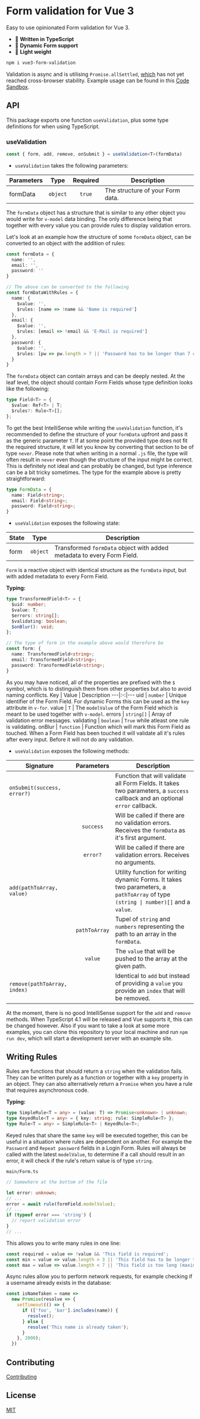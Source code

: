 # Form validation for Vue 3
Easy to use opinionated Form validation for Vue 3.

* :milky_way: **Written in TypeScript**
* :ocean: **Dynamic Form support**
* :fallen_leaf: **Light weight**

```bash
npm i vue3-form-validation
```

Validation is async and is utilising `Promise.allSettled`, [which](https://developer.mozilla.org/de/docs/Web/JavaScript/Reference/Global_Objects/Promise/allSettled) has not yet reached cross-browser stability. Example usage can be found in this [Code Sandbox](https://codesandbox.io/s/vue-3-form-validation-demo-busd9?file=/src/LoginForm.vue).

## API
This package exports one function `useValidation`, plus some type definitions for when using TypeScript.

### useValidation
```ts
const { form, add, remove, onSubmit } = useValidation<T>(formData)
```

* `useValidation` takes the following parameters:

Parameters | Type | Required | Description
---|:-:|:-:|---
formData | `object` | `true` | The structure of your Form data.

The `formData` object has a structure that is similar to any other object you would write for `v-model` data binding. The only difference being that together with every value you can provide rules to display validation errors.

Let's look at an example how the structure of some `formData` object, can be converted to an object with the addition of rules:
```ts
const formData = {
  name: '',
  email: '',
  password: ''
}

// The above can be converted to the following
const formDataWithRules = {
  name: {
    $value: '',
    $rules: [name => !name && 'Name is required']
  },
  email: {
    $value: '',
    $rules: [email => !email && 'E-Mail is required']
  },
  password: {
    $value: '',
    $rules: [pw => pw.length > 7 || 'Password has to be longer than 7 characters']
  }
}
```

The `formData` object can contain arrays and can be deeply nested. At the leaf level, the object should contain Form Fields whose type definition looks like the following:

```ts
type Field<T> = {
  $value: Ref<T> | T;
  $rules?: Rule<T>[];
};
```

To get the best IntelliSense while writing the `useValidation` function, it's recommended to define the structure of your `formData` upfront and pass it as the generic parameter `T`. If at some point the provided type does not fit the required structure, it will let you know by converting that section to be of type `never`. Please note that when writing in a normal `.js` file, the type will often result in `never` even though the structure of the input might be correct. This is definitely not ideal and can probably be changed, but type inference can be a bit tricky sometimes.
The type for the example above is pretty straightforward:

```ts
type FormData = {
  name: Field<string>;
  email: Field<string>;
  password: Field<string>;
}
```

* `useValidation` exposes the following state:

State | Type | Description
---|:-:|---
form | `object` | Transformed `formData` object with added metadata to every Form Field.

`Form` is a reactive object with identical structure as the `formData` input, but with added metadata to every Form Field.

**Typing:**

```ts
type TransformedField<T> = {
  $uid: number;
  $value: T;
  $errors: string[];
  $validating: boolean;
  $onBlur(): void;
};

// The type of form in the example above would therefore be
const form: {
  name: TransformedField<string>;
  email: TransformedField<string>;
  password: TransformedField<string>;
}
```

As you may have noticed, all of the properties are prefixed with the `$` symbol, which is to distinguish them from other properties but also to avoid naming conflicts.
Key | Value | Description
---|:-:|---
uid | `number` | Unique identifier of the Form Field. For dynamic Forms this can be used as the `key` attribute in `v-for`.
value | `T` | The `modelValue` of the Form Field which is meant to be used together with `v-model`.
errors | `string[]` | Array of validation error messages.
validating | `boolean` | `True` while atleast one rule is validating.
onBlur | `function` | Function which will mark this Form Field as touched. When a Form Field has been touched it will validate all it's rules after every input. Before it will not do any validation.

* `useValidation` exposes the following methods:

Signature | Parameters |  Description
--- | :-: | ---
`onSubmit(success, error?)` | | Function that will validate all Form Fields. It takes two parameters, a `success` callback and an optional `error` callback.
|| `success` | Will be called if there are no validation errors. Receives the `formData` as it's first argument.
|| `error?` | Will be called if there are validation errors. Receives no arguments.
`add(pathToArray, value)` || Utility function for writing dynamic Forms. It takes two parameters, a `pathToArray` of type `(string \| number)[]` and a `value`.
|| `pathToArray` | Tupel of `string` and `numbers` representing the path to an array in the `formData`. 
|| `value` | The `value` that will be pushed to the array at the given path.
`remove(pathToArray, index)` || Identical to `add` but instead of providing a `value` you provide an `index` that will be removed.

At the moment, there is no good IntelliSense support for the `add` and `remove` methods. When TypeScript 4.1 will be released and Vue supports it, this can be changed however. Also if you want to take a look at some more examples, you can clone this repository to your local machine and run `npm run dev`, which will start a development server with an example site.
## Writing Rules
Rules are functions that should return a `string` when the validation fails. They can be written purely as a function or together with a `key` property in an object.
They can also alternatively return a `Promise` when you have a rule that requires asynchronous code.

**Typing:**
```ts
type SimpleRule<T = any> = (value: T) => Promise<unknown> | unknown;
type KeyedRule<T = any> = { key: string; rule: SimpleRule<T> };
type Rule<T = any> = SimpleRule<T> | KeyedRule<T>;
```

Keyed rules that share the same `key` will be executed together, this can be useful in a situation where rules are dependent on another. For example the `Password` and `Repeat password` fields in a Login Form.
Rules will always be called with the latest `modelValue`, to determine if a call should result in an error, it will check if the rule's return value is of type `string`.

`main/Form.ts`
```ts
// Somewhere at the bottom of the file

let error: unknown;
// ...
error = await rule(formField.modelValue);
// ...
if (typeof error === 'string') {
  // report validation error
}
// ...
```

This allows you to write many rules in one line:
```ts
const required = value => !value && 'This field is required';
const min = value => value.length > 3 || 'This field has to be longer than 3 characters';
const max = value => value.length < 7 || 'This field is too long (maximum is 6 characters)';
```
Async rules allow you to perform network requests, for example checking if a username already exists in the database:
```ts
const isNameTaken = name =>
  new Promise(resolve => {
    setTimeout(() => {
      if (['foo', 'bar'].includes(name)) {
        resolve();
      } else {
        resolve('This name is already taken');
      }
    }, 2000);
  })
```

## Contributing
[Contributing](https://github.com/JensD98/vue3-form-validation/blob/master/.github/contributing.md)

## License
[MIT](https://github.com/JensD98/vue3-form-validation/blob/master/LICENSE)
